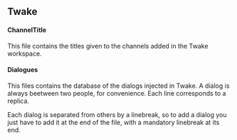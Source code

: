 ## Twake

#### ChannelTitle
This file contains the titles given to the channels added in the Twake workspace.

#### Dialogues
This files contains the database of the dialogs injected in Twake. A dialog is always beetween two people, for convenience. Each line corresponds to a replica.

Each dialog is separated from others by a linebreak, so to add a dialog you just have to add it at the end of the file, with a mandatory linebreak at its end.